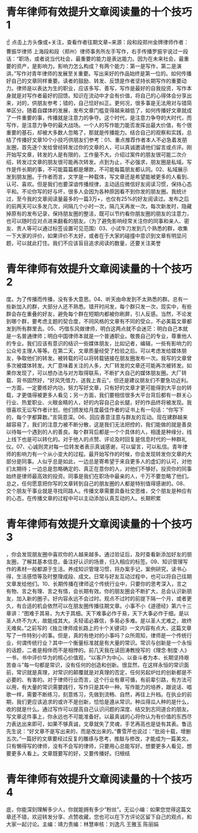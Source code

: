 # 青年律师有效提升文章阅读量的十个技巧1

☝ 点击上方头像或+关注，查看作者往期文章~来源：段和段郑州金牌律师作者：曹振华律师 上海段和段（郑州）律师事务所左手写作，右手传播罗振宇说过一段话：“职场，或者说当代社会，最重要的能力是表达能力。因为在未来社会，最重要的资产，是影响力。影响力怎么构成？有两个能力：第一是写作，第二是演讲。”写作对青年律师的发展至关重要。写出来好的作品始终是第一位的。如何传播好自己的文章同样重要。读者的鼓励、转发、反馈是作者坚持长期写作的重要动力。律师是以表达为生的职业，应该多写、善写，写作是最好的自我投资，写作本身就是对写作者最好的回馈。知识在流动中才会有价值，将自己的心得体会分享出来，对的，供朋友参考；错的，自己恰好纠正。更何况，很多事是无法用对与错简单区分。随着自媒体的发展，发布文章门槛变得越来越低了，如何传播好文章就成了一件重要的事，传播就是注意力的争夺。这个时代，是注意力争夺的大时代，而写作，是注意力争夺的最大战场。一个人的写作能力能否发挥出最大价值，有个很重要的基石，却被大多数人忽略了，那就是传播能力。结合自己的观察和实践，总结了传播好文章10个小技巧供朋友们参考：01、重点推荐作者本人不必急着发朋友圈，首先逐个发给曾经转发过你的文章的人，可以真诚邀请他们留言或点评。刚开始写文章，转发的人是有限的，工作量不大。介绍过案件的朋友很可能二次介绍，转发过文章的朋友很可能再次转发。点到为止，不必强求，朋友圈是私域。写作是件长期的事，不可能篇篇都是爆款，不可能每篇朋友都认同。02、私域展示发到朋友圈。于作者而言，文字是一种载体，写文章还是希望能被更多的人看到、认可、喜欢。但是我们也要深谙传播规律，主动适应微信好友阅读习惯，保持心态平和。不论你写的好与坏，很多人会因为各种原因看不到你发的朋友圈。我统计过，至今我的文章阅读量最多的一篇3万+，也仅有25%的好友阅读过。发布之后的前两天可以多发几次，间隔几个小时一次，隔几天再发一次。每次新发时，隐藏掉原有的发布记录，保持朋友圈的整洁，既可以节约看你朋友圈的朋友的注意力，也可以随时应对点进来翻看的朋友。（为了避免影响经常关注你的同事和亲人、密友、贵人等可以通过标签设置可见范围）03、小试牛刀发到几个熟悉的群，收集一下大家的评价，如果评价不太好，或者在于大家的碰撞中意识到文章有明显问题，可以就此打住。我们不应该盲目追求阅读的数量，还要关注美誉

# 青年律师有效提升文章阅读量的十个技巧2

度。为了传播而传播，没有多大意思。04、听天由命发到不太熟悉的群。总有一些新加入的群，大部分人还不熟悉。错开时间发，每个群只发一次，现实中，有些群会存在重叠的好友，避免每个群在短期内都被你刷屏，引人反感。当然，不论发到哪个群，要考虑主题的契合度，不同风格的文章有不同的受众，不必美篇文章都发到所有群里去。05、巧借东风做律师，明白这两点就不会迷茫：明白自己本就是一名普通律师；明白中国律师本就是一个普通职业。敬畏自己的专业，尊重他人的专业。我们应该有意识的结识一些媒体朋友，比如记者，编辑，一些有影响力的公众号主理人等等。在第二天，文章质量经受了检验之后。可以考虑发给媒体朋友，争取他们的转发。被转载的可以将转载链接在朋友圈发布一次。我写的文章曾多次被媒体转发。大厂意味着关注的人多，大厂转发的文章还可能再次被转发。如果你发现了，可以想办法与对方取得联系，不断扩大自己的媒体朋友圈。大厂转载、背书固然好，“好风凭借力，送我上青云”，但还是建议朋友们不要急功近利。一方面，一定要练好内功，努力写好文章，只有好的文章才更可能得到大平台的转载，才更值得被更多人看见；另一方面，我们要相信很多大平台背后都有一群关心行业、热爱职业、火眼金睛的人，好的内容自己会长腿，好的作品终将被发现。我很喜欢无讼写作者计划，他们颁发给月度最佳作者的证书上有一句话：“你写下的，每个字都算数。”言简意深。06、回应善意注意与群友的互动。现在建群越来越容易了，我们的注意力被不断分散，这是我们无法把控的，我们能做的就是善良以待每一个遇到的人的善良。每个群背后都是一个个具体的人，相逢是种缘分，线上线下也是可以转化的。对于他人的点赞、评论及时回复是信息时代的一种群礼仪。07、心诚则灵对每一位转发者表示真诚感谢，可以留言，可以私信。青年律师的影响力有一个从小变大的过程。最开始写作的时候，你会发现转发你文章的大部分是同事。人似乎总是如此，一边总是寄希望于来自更多人的虚幻的认可，对他们太期待；一边总是忽略确定的、真正在意你的人，对他们不够好。投资你的同事始终是律师最高效的投资。同事是我们在职场中最亲的人，千万不要忽略了他们。总之，任何愿意把你写的文章转到自己的朋友圈的人都是特别值得感谢的。08、交个朋友干事业就是寻找同路人。传播文章需要具备社交思维，交个朋友是种应有的心态，在传播文章的过程中可以主动添加认真互动的人。长期积累

# 青年律师有效提升文章阅读量的十个技巧3

，你会发现朋友圈中喜欢你的人越来越多。通过验证后，及时查看新添加好友的朋友圈，了解其基本信息，备注好认识的场景，归入相应的标签。09、知识管理写作的素材一般都源于生活。养成知识管理习惯，将办案手记，案例研究，读书心得，生活感悟等及时整理成段、成文。日常与好友互动过程中，也可以将自己往期文章发给他们。10、长期传播在律师这个传统行业中，只要你的思考深入，言之有物、言之有理、言之有情，会长期有效。你的朋友圈会不断扩大，总会认识新朋友，加入新的圈子。好内容永远不会过时。观点不过时的前提下隔一个月，或者更久，有合适的机会依然可以在朋友圈传播往期文章。小事不小《道德经》第六十三章讲：“图难于其易，为大于其细。天下难事必作于易，天下大事必作于细。是以圣人终不为大，故能成其大。夫轻诺必寡信，多易必多难。是以圣人尤难之，故终无难矣。”之前写的《独立律师成长路上的十个关键词》一文内容有点大，这篇文章写了一件特别小的事。但是，真的有绝对的小事吗？众所周知，律师是一个传统行业，何谓传统行业？其中一个衡量标准就是有大量的常识。常识与创新是一个永恒的话题，二者是相伴而不是相悖的。前几天我在读田涛教授写的《理念·制度·人》一书，书中评价华为的核心价值观，“以客户为中心、以奋斗者为本、长期坚持艰苦奋斗”每一句都是常识，没有任何的创造和创新。很显然，在这样永恒的常识面前，常识就是真理，对常识的颠覆就是对真理的否定，任何另起炉灶的创新都是不必要的、有害的。对于律师行业而言，这个行业有章可循，有前辈引路，有方法可以用，有大量的常识需要践行，写作只是其中一种。写作能力的培养，跟说话、唱歌一样，需要不断练习，刻意练习，先做到流畅、自然，再往上升档。在执业的前期，我们更应该追求的或许不是创新，恰恰是遵从常识。种瓜得瓜人种的是什么，收的就是什么。通过写作可以提高自己认识问题的深度、结交到志同道合的朋友。写文章这件事上，你永远也不可能准备好。以最真诚的心将你认为有价值的东西尽力表达出来即可，如果不够真诚，文章就失了灵魂，手艺再高也是徒有其表。鲁迅先生说：“好文章不是写出来的，而是改出来的。”曹雪芹也说过：“批阅十载，增删五次。”一篇好的文章要经过反复的雕琢与思考，推敲与修改，才能成为一篇美文。只有懒得写的律师，没有不会写的律师，只要用心总能写好。想要更多人看见，想要更多人看上。文章既要写的好，又要传播好。归根结

# 青年律师有效提升文章阅读量的十个技巧4

底，你能深刻理解多少人，你就能拥有多少“粉丝”。无讼小编：如果您觉得这篇文章还不错，欢迎转发分享、点赞收藏，您也可以在下方评论区留下自己的观点，和大家一起讨论。主编：靖力责编：林慧审核：刘逸凡 王雅玉 陈丽娟

